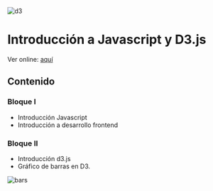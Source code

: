 
![d3](https://www.pubnub.com/wp-content/uploads/2014/01/D3.js-Logo.png)

# Introducción a Javascript y D3.js

Ver online: [aquí](https://visualizacion-uc.github.io/introduccion-js-d3/)

## Contenido 

### Bloque I

* Introducción Javascript
* Introducción a desarrollo frontend

### Bloque II

* Introducción d3.js
* Gráfico de barras en D3.

![bars](https://visualizacionuc.github.io/introduccion-js-d3/bloque-II/bar-svg.gif)
